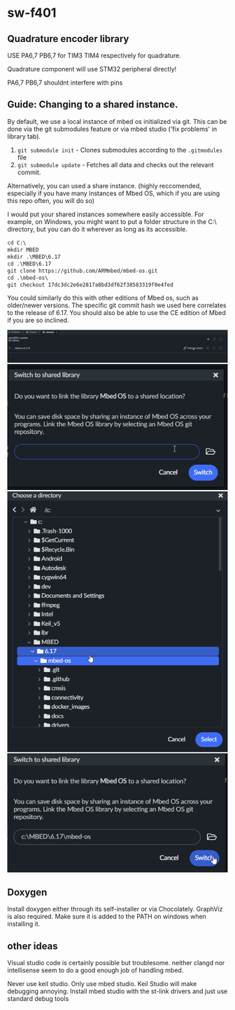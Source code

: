 # sw-f401

## Quadrature encoder library

USE PA6,7 PB6,7 for TIM3 TIM4  respectively for quadrature.

Quadrature component will use STM32 peripheral directly!

PA6,7 PB6,7 shouldnt interfere with pins



## Guide: Changing to a shared instance.

By default, we use a local instance of mbed os initialized via git. This can be done via the git submodules feature or via mbed studio ('fix problems' in library tab).
1. `git submodule init` - Clones submodules according to the `.gitmodules` file
2. `git submodule update` - Fetches all data and checks out the relevant commit.

Alternatively, you can used a share instance. (highly reccomended, especially if you have many instances of Mbed OS, which if you are using this repo often, you will do so)

I would put your shared instances somewhere easily accessible. For example, on Windows, you might want to put a folder structure in the C:\ directory, but you can do it wherever as long as its accessible.

```
cd C:\
mkdir MBED
mkdir .\MBED\6.17
cd .\MBED\6.17
git clone https://github.com/ARMmbed/mbed-os.git
cd .\mbed-os\
git checkout 17dc3dc2e6e2817a8bd3df62f38583319f0e4fed
```

You could similarly do this with other editions of Mbed os, such as older/newer versions. The specific git commit hash we used here correlates to the release of 6.17. You should also be able to use the CE edition of Mbed if you are so inclined.

![shared instance button](./.attachments/shared-tutorial-0.png)
![shared instance selector](./.attachments/shared-tutorial-1.png)
![shared instance file sel](.attachments/shared-tutorial-2.png)
![final](./.attachments/shared-tutorial-3.png)

## Doxygen

Install doxygen either through its self-installer or via Chocolately.
GraphViz is also required. Make sure it is added to the PATH on windows when
installing it.

## other ideas

Visual studio code is certainly possible but troublesome. neither clangd nor intellisense seem to do a good enough job of handling mbed.

Never use keil studio. Only use mbed studio. Keil Studio will make debugging annoying. Install mbed studio with the st-link drivers and just use standard debug tools
